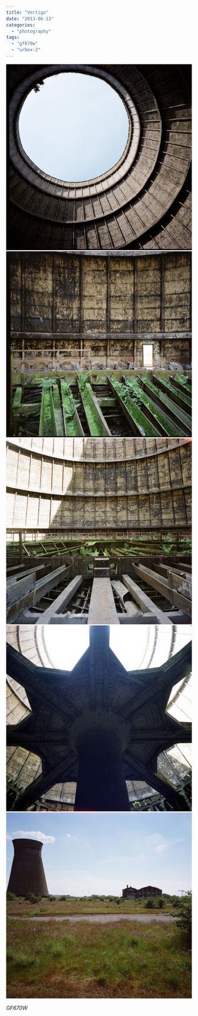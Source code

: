 ```yaml
---
title: "Vertigo"
date: "2013-06-13"
categories: 
  - "photography"
tags: 
  - "gf670w"
  - "urbex-2"
---
```


[![16850004](images/16850004-1024x1024.jpg)](http://www.ultrabug.fr/wordpress/wp-content/uploads/2013/06/16850004.jpg) [![16850003](images/16850003-1024x1024.jpg)](http://www.ultrabug.fr/wordpress/wp-content/uploads/2013/06/16850003.jpg) [![16850007](images/16850007-1024x1024.jpg)](http://www.ultrabug.fr/wordpress/wp-content/uploads/2013/06/16850007.jpg) [![16850010](images/16850010-1024x1024.jpg)](http://www.ultrabug.fr/wordpress/wp-content/uploads/2013/06/16850010.jpg) [![16850011](images/16850011-1024x1024.jpg)](http://www.ultrabug.fr/wordpress/wp-content/uploads/2013/06/16850011.jpg)

_GF670W_
